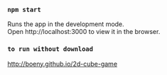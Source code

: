 ### `npm start`

Runs the app in the development mode.<br>
Open http://localhost:3000 to view it in the browser.

### `to run without download`

http://boeny.github.io/2d-cube-game
